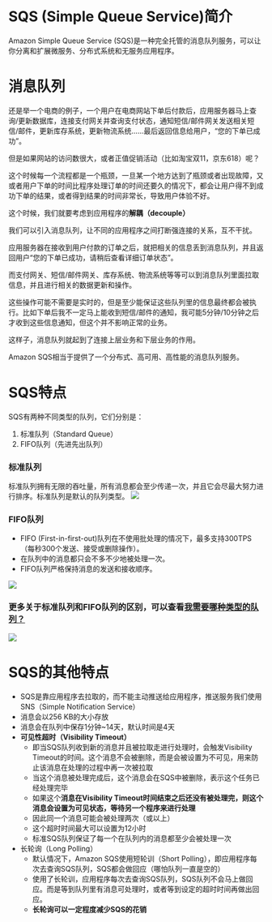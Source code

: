 # SQS (Simple Queue Service)简介
Amazon Simple Queue Service (SQS)是一种完全托管的消息队列服务，可以让你分离和扩展微服务、分布式系统和无服务应用程序。

# 消息队列
还是举一个电商的例子，一个用户在电商网站下单后付款后，应用服务器马上查询/更新数据库，连接支付网关并查询支付状态，通知短信/邮件网关发送相关短信/邮件，更新库存系统，更新物流系统……最后返回信息给用户，“您的下单已成功”。

但是如果网站的访问数很大，或者正值促销活动（比如淘宝双11，京东618）呢？

这个时候每一个流程都是一个瓶颈，一旦某一个地方达到了瓶颈或者出现故障，又或者用户下单的时间比程序处理订单的时间还要久的情况下，都会让用户得不到成功下单的结果，或者得到结果的时间非常长，导致用户体验不好。

这个时候，我们就要考虑到应用程序的**解耦（decouple）**

我们可以引入消息队列，让不同的应用程序之间打断强连接的关系，互不干扰。

应用服务器在接收到用户付款的订单之后，就把相关的信息丢到消息队列，并且返回用户“您的下单已成功，请稍后查看详细订单状态”。

而支付网关、短信/邮件网关、库存系统、物流系统等等可以到消息队列里面拉取信息，并且进行相关的数据更新和操作。

这些操作可能不需要是实时的，但是至少能保证这些队列里的信息最终都会被执行。比如下单后我不一定马上能收到短信/邮件的通知，我可能5分钟/10分钟之后才收到这些信息通知，但这个并不影响正常的业务。

这样子，消息队列就起到了连接上层业务和下层业务的作用。

Amazon SQS相当于提供了一个分布式、高可用、高性能的消息队列服务。

# SQS特点
SQS有两种不同类型的队列，它们分别是：

1. 标准队列（Standard Queue）
2. FIFO队列（先进先出队列）
### 标准队列
标准队列拥有无限的吞吐量，所有消息都会至少传递一次，并且它会尽最大努力进行排序。标准队列是默认的队列类型。
![](https://cdnstatic.iteablue.com/iteablue-production-data/wp-content/uploads/2018/08/sqs-what-is-sqs-standard-queue-diagram.png)


### FIFO队列
- FIFO (First-in-first-out)队列在不使用批处理的情况下，最多支持300TPS（每秒300个发送、接受或删除操作）。
- 在队列中的消息都只会不多不少地被处理一次。
- FIFO队列严格保持消息的发送和接收顺序。

![](https://cdnstatic.iteablue.com/iteablue-production-data/wp-content/uploads/2018/08/sqs-what-is-sqs-fifo-queue-diagram.png)


### 更多关于标准队列和FIFO队列的区别，可以查看[我需要哪种类型的队列？](https://docs.aws.amazon.com/zh_cn/AWSSimpleQueueService/latest/SQSDeveloperGuide/welcome.html#sqs-queue-types)
![](https://i.loli.net/2019/06/19/5d09913ad4b2766995.png)

# SQS的其他特点
- SQS是靠应用程序去拉取的，而不能主动推送给应用程序，推送服务我们使用SNS（Simple Notification Service）
- 消息会以256 KB的大小存放
- 消息会在队列中保存1分钟~14天，默认时间是4天
- **可见性超时（Visibility Timeout）**
  - 即当SQS队列收到新的消息并且被拉取走进行处理时，会触发Visibility Timeout的时间。这个消息不会被删除，而是会被设置为不可见，用来防止该消息在处理的过程中再一次被拉取
  - 当这个消息被处理完成后，这个消息会在SQS中被删除，表示这个任务已经处理完毕
  - 如果这个**消息在Visibility Timeout时间结束之后还没有被处理完，则这个消息会设置为可见状态，等待另一个程序来进行处理**
  - 因此同一个消息可能会被处理两次（或以上）
  - 这个超时时间最大可以设置为12小时
  - 标准SQS队列保证了每一个在队列内的消息都至少会被处理一次
- 长轮询（Long Polling）
  - 默认情况下，Amazon SQS使用短轮训（Short Polling），即应用程序每次去查询SQS队列，SQS都会做回应（哪怕队列一直是空的）
  - 使用了长轮训，应用程序每次去查询SQS队列，SQS队列不会马上做回应。而是等到队列里有消息可处理时，或者等到设定的超时时间再做出回应。
  - **长轮询可以一定程度减少SQS的花销**
